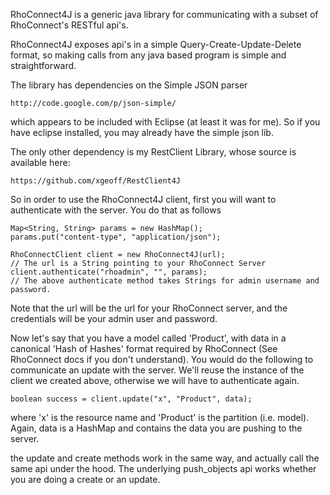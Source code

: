 RhoConnect4J is a generic java library for communicating with a subset of RhoConnect's RESTful api's.

RhoConnect4J exposes api's in a simple Query-Create-Update-Delete format, so making calls from any java based program is simple and straightforward.

The library has dependencies on the Simple JSON parser

    http://code.google.com/p/json-simple/

which appears to be included with Eclipse (at least it was for me).  So if you have eclipse installed, you may already have the simple json lib.

The only other dependency is my RestClient Library, whose source is available here:

    https://github.com/xgeoff/RestClient4J

So in order to use the RhoConnect4J client, first you will want to authenticate with the server. You do that as follows
    
    Map<String, String> params = new HashMap();
    params.put("content-type", "application/json");

    RhoConnectClient client = new RhoConnect4J(url);
    // The url is a String pointing to your RhoConnect Server
    client.authenticate("rhoadmin", "", params);
    // The above authenticate method takes Strings for admin username and password.

Note that the url will be the url for your RhoConnect server, and the credentials will be your admin user and password.

Now let's say that you have a model called 'Product', with data in a canonical 'Hash of Hashes' format required by RhoConnect (See RhoConnect docs if you don't understand).  You would do the following to communicate an update with the server. We'll reuse the instance of the client we created above, otherwise we will have to authenticate again.

    boolean success = client.update("x", "Product", data);

where 'x' is the resource name and 'Product' is the partition (i.e. model).  Again, data is a HashMap and contains the data you are pushing to the server.

the update and create methods work in the same way, and actually call the same api under the hood.  The underlying push_objects api works whether you are doing a create or an update.


    